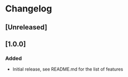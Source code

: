# Changelog

## [Unreleased]

## [1.0.0]
### Added
- Initial release, see README.md for the list of features
